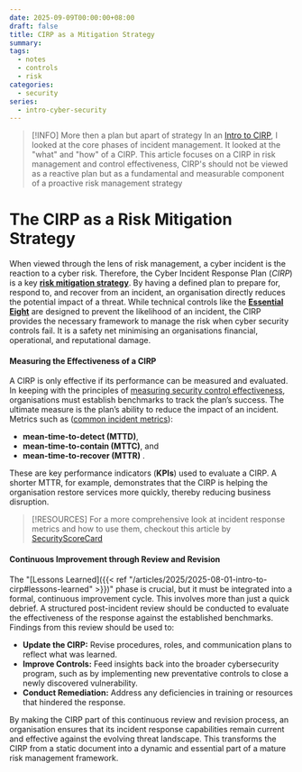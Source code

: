 ```yaml
---
date: 2025-09-09T00:00:00+08:00
draft: false
title: CIRP as a Mitigation Strategy
summary:
tags:
  - notes
  - controls
  - risk
categories:
  - security
series:
  - intro-cyber-security
---
```


> [!INFO]  More then a plan but apart of strategy
> In an [Intro to CIRP](2025-08-01-intro-to-cirp.md), I looked at the core phases of incident management.  It looked at the "what" and "how" of a CIRP.  This article focuses on a CIRP in risk management and control effectiveness, CIRP's should not be viewed as a reactive plan but as a fundamental and measurable component of a proactive risk management strategy

# The CIRP as a Risk Mitigation Strategy

When viewed through the lens of risk management, a cyber incident is the reaction to a cyber risk.  Therefore, the Cyber Incident Response Plan (*CIRP*) is a key **[risk mitigation strategy](../2025-08-10-risk-management-and-cyber-controls)**.  By having a defined plan to prepare for, respond to, and recover from an incident, an organisation directly reduces the potential impact of a threat.  While technical controls like the **[Essential Eight](2025-07-13-intro-to-essential-8)** are designed to prevent the likelihood of an incident, the CIRP provides the necessary framework to manage the risk when cyber security controls  fail.  It is a safety net minimising an organisations financial, operational, and reputational damage.

#### Measuring the Effectiveness of a CIRP

A CIRP is only effective if its performance can be measured and evaluated. In keeping with the principles of [measuring security control effectiveness](../2025-08-30-measuring-security-effectiveness), organisations must establish benchmarks to track the plan’s success. The ultimate measure is the plan’s ability to reduce the impact of an incident. Metrics such as ([common incident metrics](https://www.atlassian.com/incident-management/kpis/common-metrics)):
- **mean-time-to-detect (MTTD)**, 
- **mean-time-to-contain (MTTC)**, and 
- **mean-time-to-recover (MTTR)** .

These are key performance indicators (**KPIs**) used to evaluate a CIRP.  A shorter MTTR, for example, demonstrates that the CIRP is helping the organisation restore services more quickly, thereby reducing business disruption.
> [!RESOURCES]
>  For a more comprehensive look at incident response metrics and how to use them, checkout this article by [SecurityScoreCard](https://securityscorecard.com/blog/how-to-use-incident-response-metrics/) 

#### Continuous Improvement through Review and Revision

The "[Lessons Learned]({{< ref "/articles/2025/2025-08-01-intro-to-cirp#lessons-learned" >}})" phase is crucial, but it must be integrated into a formal, continuous improvement cycle. This involves more than just a quick debrief. A structured post-incident review should be conducted to evaluate the effectiveness of the response against the established benchmarks. Findings from this review should be used to:
- **Update the CIRP:** Revise procedures, roles, and communication plans to reflect what was learned.
- **Improve Controls:** Feed insights back into the broader cybersecurity program, such as by implementing new preventative controls to close a newly discovered vulnerability.
- **Conduct Remediation:** Address any deficiencies in training or resources that hindered the response.


By making the CIRP part of this continuous review and revision process, an organisation ensures that its incident response capabilities remain current and effective against the evolving threat landscape.  This transforms the CIRP from a static document into a dynamic and essential part of a mature risk management framework.